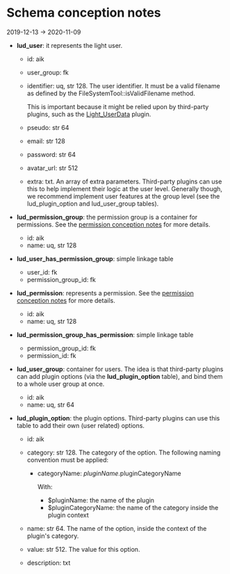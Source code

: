 Schema conception notes
===========
2019-12-13 -> 2020-11-09





- **lud_user**: it represents the light user.
    
    - id: aik
    - user_group: fk
    - identifier: uq, str 128. The user identifier. It must be a valid filename as defined by the FileSystemTool::isValidFilename method.
    
        This is important because it might be relied upon by third-party plugins, such as the [Light_UserData](https://github.com/lingtalfi/Light_UserData) plugin.
    - pseudo: str 64
    - email: str 128
    - password: str 64
    - avatar_url: str 512
    - extra: txt. An array of extra parameters. 
        Third-party plugins can use this to help implement their logic at the user level.
        Generally though, we recommend implement user features at the group level (see the lud_plugin_option and lud_user_group tables).

        
- **lud_permission_group**: the permission group is a container for permissions. See the [permission conception notes](https://github.com/lingtalfi/Light_User/blob/master/personal/mydoc/pages/permission-conception-notes.md) for more details.
    - id: aik    
    - name: uq, str 128    
    

- **lud_user_has_permission_group**: simple linkage table
    - user_id: fk    
    - permission_group_id: fk
    

- **lud_permission**: represents a permission. See the [permission conception notes](https://github.com/lingtalfi/Light_User/blob/master/personal/mydoc/pages/permission-conception-notes.md) for more details.
    - id: aik    
    - name: uq, str 128    


- **lud_permission_group_has_permission**: simple linkage table
    - permission_group_id: fk
    - permission_id: fk


- **lud_user_group**: container for users. The idea is that third-party plugins can add plugin options (via the **lud_plugin_option** table), and bind them to a whole user group at once.
    - id: aik    
    - name: uq, str 64
    
    
- **lud_plugin_option**: the plugin options. Third-party plugins can use this table to add their own (user related) options.
    - id: aik        
    - category: str 128. The category of the option. The following naming convention must be applied:
        - categoryName: $pluginName.$pluginCategoryName
        
            With:
            - $pluginName: the name of the plugin 
            - $pluginCategoryName: the name of the category inside the plugin context
                
    - name: str 64. The name of the option, inside the context of the plugin's category.
    - value: str 512. The value for this option.             
    - description: txt             